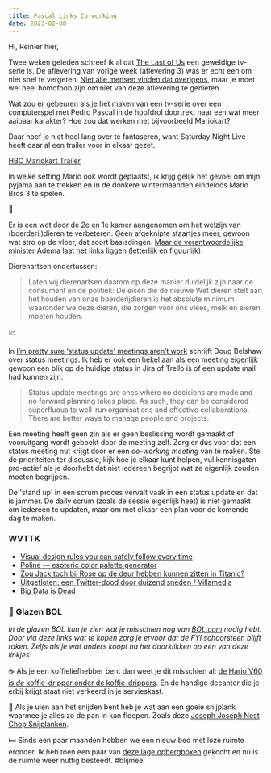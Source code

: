```yaml
---
title: Pascal Links Co-working
date: 2023-02-08
---
```


Hi, Reinier hier,

Twee weken geleden schreef ik al dat [The Last of Us](https://en.wikipedia.org/wiki/The_Last_of_Us_(TV_series)) een geweldige tv-serie is. De aflevering van vorige week (aflevering 3) was er echt een om niet snel te vergeten. [Niet alle mensen vinden dat overigens](https://www.imdb.com/title/tt14500888/ratings/?ref_=tt_ov_rt), maar je moet wel heel homofoob zijn om niet van deze aflevering te genieten.

Wat zou er gebeuren als je het maken van een tv-serie over een computerspel met Pedro Pascal in de hoofdrol doortrekt naar een wat meer aaibaar karakter? Hoe zou dat werken met bijvoorbeeld Mariokart?

Daar hoef je niet heel lang over te fantaseren, want Saturday Night Live heeft daar al een trailer voor in elkaar gezet.

[HBO Mariokart Trailer](https://youtu.be/UiIRlg4Xr5w)

In welke setting Mario ook wordt geplaatst, ik krijg gelijk het gevoel om mijn pyjama aan te trekken en in de donkere wintermaanden eindeloos Mario Bros 3 te spelen.

🐖

Er is een wet door de 2e en 1e kamer aangenomen om het welzijn van (boerderij)dieren te verbeteren. Geen afgeknipte staartjes meer, gewoon wat stro op de vloer, dat soort basisdingen. [Maar de verantwoordelijke minister Adema laat het links liggen (letterlijk en figuurlijk)](https://www.bnnvara.nl/joop/artikelen/minister-adema-traineert-nieuwe-wetswijziging-die-het-welzijn-van-boerderijdieren-verbetert).

Dierenartsen ondertussen:

> Laten wij dierenartsen daarom op deze manier duidelijk zijn naar de consument en de politiek: De eisen die de nieuwe Wet dieren stelt aan het houden van onze boerderijdieren is het absolute minimum waaronder we deze dieren, die zorgen voor ons vlees, melk en eieren, moeten houden.

📈

In [I’m pretty sure ‘status update’ meetings aren’t work](https://dougbelshaw.com/blog/2023/02/07/status-update-meetings/) schrijft Doug Belshaw over status meetings. Ik heb er ook een hekel aan als een meeting eigenlijk gewoon een blik op de huidige status in Jira of Trello is of een update mail had kunnen zijn.

> Status update meetings are ones where no decisions are made and no forward planning takes place. As such, they can be considered superfluous to well-run organisations and effective collaborations. There are better ways to manage people and projects.

Een meeting heeft geen zin als er geen beslissing wordt gemaakt of vooruitgang wordt geboekt door de meeting zelf. Zorg er dus voor dat een status meeting nut krijgt door er een _co-working meeting_ van te maken. Stel de prioriteiten ter discussie, kijk hoe je elkaar kunt helpen, vul kennisgaten pro-actief als je doorhebt dat niet iedereen begrijpt wat ze eigenlijk zouden moeten begrijpen.

De 'stand up' in een scrum proces vervalt vaak in een status update en dat is jammer. De daily scrum (zoals de sessie eigenlijk heet) is niet gemaakt om iedereen te updaten, maar om met elkaar een plan voor de komende dag te maken.

### WVTTK

- [Visual design rules you can safely follow every time](https://anthonyhobday.com/sideprojects/saferules/)
- [Poline — esoteric color palette generator](https://meodai.github.io/poline/)
- [Zou Jack toch bij Rose op de deur hebben kunnen zitten in Titanic?](https://www.youtube.com/watch?v=YEJph0aIP-U)
- [Uitgefloten: een Twitter-dood door duizend sneden / Villamedia](https://www.villamedia.nl/artikel/uitgefloten-een-twitter-dood-door-duizend-sneden)
- [Big Data is Dead](https://motherduck.com/blog/big-data-is-dead/)

### 🔮 Glazen BOL

_In de glazen BOL kun je zien wat je misschien nog van [BOL.com](https://partner.bol.com/click/click?p=2&t=url&s=1066120&f=TXL&url=https%3A%2F%2Fwww.bol.com%2Fnl%2F&name=BOL%20homepage) nodig hebt. Door via deze links wat te kopen zorg je ervoor dat de FYI schoorsteen blijft roken. Zelfs als je wat anders koopt na het doorklikken op een van deze linkjes_

☕️ Als je een koffieliefhebber bent dan weet je dit misschien al: [de Hario V60 is _de_ koffie-dripper onder de koffie-drippers](https://partner.bol.com/click/click?p=2&t=url&s=1066120&f=TXL&url=https%3A%2F%2Fwww.bol.com%2Fnl%2Fp%2Fhario-v60-drip-decanter-02%2F9200000040262918%2F&name=Hario%20V60%20Drip%20Decanter%2002). En de handige decanter die je erbij krijgt staat niet verkeerd in je servieskast.

🔪 Als je uien aan het snijden bent heb je wat aan een goeie snijplank waarmee je alles zo de pan in kan floepen. Zoals deze [Joseph Joseph Nest Chop Snijplanken](https://partner.bol.com/click/click?p=2&t=url&s=1066120&f=TXL&url=https%3A%2F%2Fwww.bol.com%2Fnl%2Fp%2Fjoseph-joseph-nest-chop-snijplanken-opstaande-rand-polypropyleen-set-van-3-stuks-opal%2F9200000065663948%2F&name=Joseph%20Joseph%20Nest%20Chop%20Snijplanken%20-%20Opstaand...).

🛏️ Sinds een paar maanden hebben we een nieuw bed met loze ruimte eronder. Ik heb toen een paar van [deze lage opbergboxen](https://partner.bol.com/click/click?p=2&t=url&s=1066120&f=TXL&url=https%3A%2F%2Fwww.bol.com%2Fnl%2Fnl%2Fp%2Firis-clearbox-onder-het-bed-opbergbox-2x-50l-transparant%2F9200000102931175%2F&name=IRIS%20Clearbox%20onder-het-bed%20Opbergbox-%202x%2050L%20...) gekocht en nu is de ruimte weer nuttig besteedt. #blijmee
